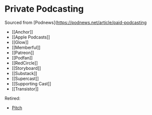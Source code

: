 # Private Podcasting
Sourced from [Podnews](https://podnews.net/article/paid-podcasting

* [[Anchor]]
* [[Apple Podcasts]]
* [[Glow]]
* [[Memberful]]
* [[Patreon]]
* [[Podfan]]
* [[RedCircle]]
* [[Storyboard]]
* [[Substack]]
* [[Supercast]]
* [[Supporting Cast]]
* [[Transistor]]

Retired:
* [Pitch](https://getpitch.io/)
